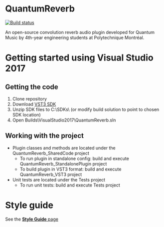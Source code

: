 # QuantumReverb

[![Build status](https://ci.appveyor.com/api/projects/status/79vsij3o2i341rde?svg=true)](https://ci.appveyor.com/project/segwin/quantumverb)

An open-source convolution reverb audio plugin developed for Quantum Music by 4th-year engineering students at Polytechnique Montréal.

# Getting started using Visual Studio 2017

## Getting the code

1. Clone repository
2. Download [VST3 SDK](https://www.steinberg.net/en/company/developers.html)
2. Unzip SDK files to C:\SDKs\ (or modify build solution to point to chosen SDK location)
3. Open Builds\VisualStudio2017\QuantumReverb.sln

## Working with the project

* Plugin classes and methods are located under the QuantumReverb_SharedCode project
  * To run plugin in standalone config: build and execute QuantumReverb_StandalonePlugin project
  * To build plugin in VST3 format: build and execute QuantumReverb_VST3 project
* Unit tests are located under the Tests project
  * To run unit tests: build and execute Tests project

# Style guide

See the [**Style Guide** page](StyleGuide.md)
